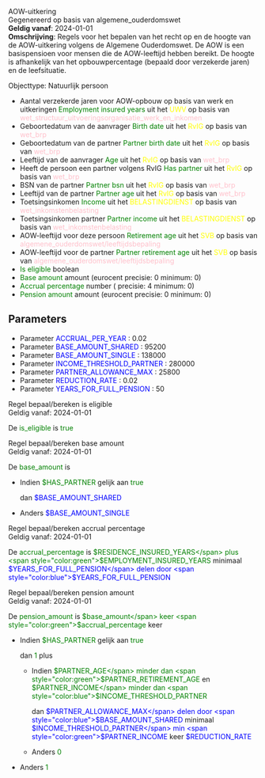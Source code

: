 AOW-uitkering \
Gegenereerd op basis van algemene_ouderdomswet \
**Geldig vanaf**: 2024-01-01 \
**Omschrijving**: Regels voor het bepalen van het recht op en de hoogte van de AOW-uitkering volgens de Algemene Ouderdomswet. De AOW is een basispensioen voor mensen die de AOW-leeftijd hebben bereikt. De hoogte is afhankelijk van het opbouwpercentage (bepaald door verzekerde jaren) en de leefsituatie.


Objecttype: Natuurlijk persoon
- Aantal verzekerde jaren voor AOW-opbouw op basis van werk en uitkeringen <span style="color:green">Employment insured years</span> uit het <span style="color:yellow"> UWV </span> op basis van <span style="color:pink"> wet_structuur_uitvoeringsorganisatie_werk_en_inkomen </span>
- Geboortedatum van de aanvrager <span style="color:green">Birth date</span> uit het <span style="color:yellow"> RvIG </span> op basis van <span style="color:pink"> wet_brp </span>
- Geboortedatum van de partner <span style="color:green">Partner birth date</span> uit het <span style="color:yellow"> RvIG </span> op basis van <span style="color:pink"> wet_brp </span>
- Leeftijd van de aanvrager <span style="color:green">Age</span> uit het <span style="color:yellow"> RvIG </span> op basis van <span style="color:pink"> wet_brp </span>
- Heeft de persoon een partner volgens RvIG <span style="color:green">Has partner</span> uit het <span style="color:yellow"> RvIG </span> op basis van <span style="color:pink"> wet_brp </span>
- BSN van de partner <span style="color:green">Partner bsn</span> uit het <span style="color:yellow"> RvIG </span> op basis van <span style="color:pink"> wet_brp </span>
- Leeftijd van de partner <span style="color:green">Partner age</span> uit het <span style="color:yellow"> RvIG </span> op basis van <span style="color:pink"> wet_brp </span>
- Toetsingsinkomen <span style="color:green">Income</span> uit het <span style="color:yellow"> BELASTINGDIENST </span> op basis van <span style="color:pink"> wet_inkomstenbelasting </span>
- Toetsingsinkomen partner <span style="color:green">Partner income</span> uit het <span style="color:yellow"> BELASTINGDIENST </span> op basis van <span style="color:pink"> wet_inkomstenbelasting </span>
- AOW-leeftijd voor deze persoon <span style="color:green">Retirement age</span> uit het <span style="color:yellow"> SVB </span> op basis van <span style="color:pink"> algemene_ouderdomswet/leeftijdsbepaling </span>
- AOW-leeftijd voor de partner <span style="color:green">Partner retirement age</span> uit het <span style="color:yellow"> SVB </span> op basis van <span style="color:pink"> algemene_ouderdomswet/leeftijdsbepaling </span>
- <span style="color:green">Is eligible</span> boolean
- <span style="color:green">Base amount</span> amount (eurocent precisie: 0 minimum: 0)
- <span style="color:green">Accrual percentage</span> number ( precisie: 4 minimum: 0)
- <span style="color:green">Pension amount</span> amount (eurocent precisie: 0 minimum: 0)

## Parameters ##
- Parameter <span style="color:blue">ACCRUAL_PER_YEAR</span> : 0.02
- Parameter <span style="color:blue">BASE_AMOUNT_SHARED</span> : 95200
- Parameter <span style="color:blue">BASE_AMOUNT_SINGLE</span> : 138000
- Parameter <span style="color:blue">INCOME_THRESHOLD_PARTNER</span> : 280000
- Parameter <span style="color:blue">PARTNER_ALLOWANCE_MAX</span> : 25800
- Parameter <span style="color:blue">REDUCTION_RATE</span> : 0.02
- Parameter <span style="color:blue">YEARS_FOR_FULL_PENSION</span> : 50


Regel bepaal/bereken is eligible \
Geldig vanaf: 2024-01-01

De <span style="color: green">is_eligible</span> is
<span style="color:green">true</span>

Regel bepaal/bereken base amount \
Geldig vanaf: 2024-01-01

De <span style="color: green">base_amount</span> is

  - Indien <span style="color:green">$HAS_PARTNER</span> gelijk aan <span style="color:green">true</span>

    dan <span style="color:blue">$BASE_AMOUNT_SHARED</span>


  - Anders <span style="color:blue">$BASE_AMOUNT_SINGLE</span>



Regel bepaal/bereken accrual percentage \
Geldig vanaf: 2024-01-01

De <span style="color: green">accrual_percentage</span> is
<span style="color:green">$RESIDENCE_INSURED_YEARS</span> plus <span style="color:green">$EMPLOYMENT_INSURED_YEARS</span>
 minimaal <span style="color:blue">$YEARS_FOR_FULL_PENSION</span>
 delen door <span style="color:blue">$YEARS_FOR_FULL_PENSION</span>

Regel bepaal/bereken pension amount \
Geldig vanaf: 2024-01-01

De <span style="color: green">pension_amount</span> is
<span style="color:green">$base_amount</span> keer <span style="color:green">$accrual_percentage</span> keer
  - Indien <span style="color:green">$HAS_PARTNER</span> gelijk aan <span style="color:green">true</span>

    dan <span style="color:green">1</span> plus
    - Indien <span style="color:green">$PARTNER_AGE</span> minder dan <span style="color:green">$PARTNER_RETIREMENT_AGE</span>
     en <span style="color:green">$PARTNER_INCOME</span> minder dan <span style="color:blue">$INCOME_THRESHOLD_PARTNER</span>


      dan <span style="color:blue">$PARTNER_ALLOWANCE_MAX</span> delen door <span style="color:blue">$BASE_AMOUNT_SHARED</span>
     minimaal <span style="color:blue">$INCOME_THRESHOLD_PARTNER</span> min <span style="color:green">$PARTNER_INCOME</span>
     keer <span style="color:blue">$REDUCTION_RATE</span>



    - Anders <span style="color:green">0</span>





  - Anders <span style="color:green">1</span>
